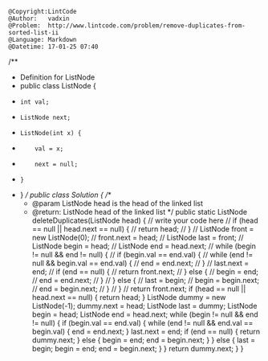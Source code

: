```
@Copyright:LintCode
@Author:   vadxin
@Problem:  http://www.lintcode.com/problem/remove-duplicates-from-sorted-list-ii
@Language: Markdown
@Datetime: 17-01-25 07:40
```

/**
 * Definition for ListNode
 * public class ListNode {
 *     int val;
 *     ListNode next;
 *     ListNode(int x) {
 *         val = x;
 *         next = null;
 *     }
 * }
 */
public class Solution {
    /**
     * @param ListNode head is the head of the linked list
     * @return: ListNode head of the linked list
     */
    public static ListNode deleteDuplicates(ListNode head) {
        // write your code here
        // if (head == null || head.next == null) {
        //     return head;
        // }
        // ListNode front = new ListNode(0);
        // front.next = head;
        // ListNode last = front;
        // ListNode begin = head;
        // ListNode end = head.next;
        // while (begin != null && end != null) {
        //     if (begin.val == end.val) {
        //         while (end != null && begin.val == end.val) {
        //             end = end.next;
        //         }
        //         last.next = end;
        //         if (end == null) {
        //             return front.next;
        //         } else {
        //             begin = end;
        //             end = end.next;
        //         }
        //     } else {
        //         last = begin;
        //         begin = begin.next;
        //         end = begin.next;
        //     }
        // }
        // return front.next;
        if (head == null || head.next == null) {
            return head;
        }
        ListNode dummy = new ListNode(-1);
        dummy.next = head;
        ListNode last = dummy;
        ListNode begin = head;
        ListNode end = head.next;
        while (begin != null && end != null) {
            if (begin.val == end.val) {
                while (end != null && end.val == begin.val) {
                    end = end.next;
                }
                last.next = end;
                if (end == null) {
                    return dummy.next;
                } else {
                    begin = end;
                    end = begin.next;
                }
            } else {
                last = begin;
                begin = end;
                end = begin.next;
            }
        }
        return dummy.next;
    }
}
